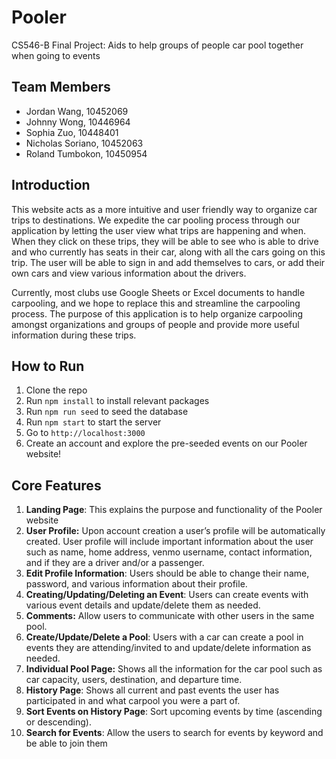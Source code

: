 # Pooler
CS546-B Final Project: Aids to help groups of people car pool together when going to events

## Team Members
* Jordan Wang, 10452069
* Johnny Wong, 10446964
* Sophia Zuo, 10448401
* Nicholas Soriano, 10452063
* Roland Tumbokon, 10450954

## Introduction
This website acts as a more intuitive and user friendly way to organize car trips to destinations. We expedite the car pooling process through our application by letting the user view what trips are happening and when. When they click on these trips, they will be able to see who is able to drive and who currently has seats in their car, along with all the cars going on this trip. The user will be able to sign in and add themselves to cars, or add their own cars and view various information about the drivers.

Currently, most clubs use Google Sheets or Excel documents to handle carpooling, and we hope to replace this and streamline the carpooling process. The purpose of this application is to help organize carpooling amongst organizations and groups of people and provide more useful information during these trips.

## How to Run
1. Clone the repo
2. Run `npm install` to install relevant packages
3. Run `npm run seed` to seed the database
4. Run `npm start` to start the server
5. Go to `http://localhost:3000`
6. Create an account and explore the pre-seeded events on our Pooler website!

## Core Features
1. **Landing Page**: This explains the purpose and functionality of the Pooler website
2. **User Profile:** Upon account creation a user’s profile will be automatically created. User profile will include important information about the user such as name, home address, venmo username, contact information, and if they are a driver and/or a passenger.
3. **Edit Profile Information**: Users should be able to change their name, password, and various information about their profile.
4. **Creating/Updating/Deleting an Event**: Users can create events with various event details and update/delete them as needed.
5. **Comments:** Allow users to communicate with other users in the same pool.
6. **Create/Update/Delete a Pool**: Users with a car can create a pool in events they are attending/invited to and update/delete information as needed. 
7. **Individual Pool Page:** Shows all the information for the car pool such as car capacity, users, destination, and departure time.
8. **History Page**: Shows all current and past events the user has participated in and what carpool you were a part of.
9. **Sort Events on History Page**: Sort upcoming events by time (ascending or descending).
10.  **Search for Events**: Allow the users to search for events by keyword and be able to join them